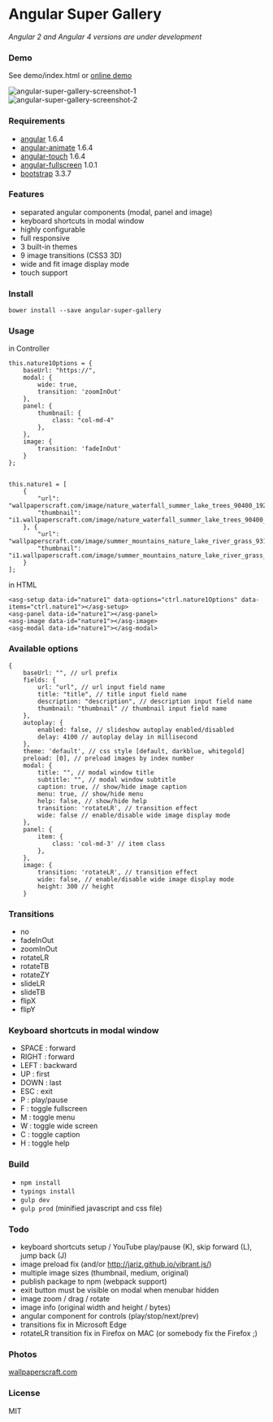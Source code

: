 Angular Super Gallery
===

*Angular 2 and Angular 4 versions are under development*

### Demo

See demo/index.html or [online demo](http://schalk.hu/projects/angular-super-gallery/demo/)

![angular-super-gallery-screenshot-1](http://schalk.hu/projects/angular-super-gallery/screenshot1.jpg)
![angular-super-gallery-screenshot-2](http://schalk.hu/projects/angular-super-gallery/screenshot2.jpg)

### Requirements
- [angular](https://github.com/angular/angular.js/tree/v1.6.4) 1.6.4
- [angular-animate](https://github.com/angular/bower-angular-animate/tree/v1.6.4) 1.6.4
- [angular-touch](https://github.com/angular/bower-angular-touch/tree/v1.6.4) 1.6.4
- [angular-fullscreen](https://github.com/fabiobiondi/angular-fullscreen) 1.0.1 
- [bootstrap](https://github.com/twbs/bootstrap/tree/v3.3.7) 3.3.7


### Features
- separated angular components (modal, panel and image)
- keyboard shortcuts in modal window
- highly configurable
- full responsive
- 3 built-in themes
- 9 image transitions (CSS3 3D)
- wide and fit image display mode
- touch support

### Install

`bower install --save angular-super-gallery`

### Usage

in Controller
```
this.nature1Options = {
    baseUrl: "https://",
    modal: {
        wide: true,
        transition: 'zoomInOut'
    },
    panel: {
        thumbnail: {
            class: "col-md-4"
        },
    },
    image: {
        transition: 'fadeInOut'
    }
};


this.nature1 = [
    {
		"url": "wallpaperscraft.com/image/nature_waterfall_summer_lake_trees_90400_1920x1080.jpg",
		"thumbnail": "i1.wallpaperscraft.com/image/nature_waterfall_summer_lake_trees_90400_300x168.jpg",
	}, {
		"url": "wallpaperscraft.com/image/summer_mountains_nature_lake_river_grass_93164_1920x1080.jpg",
		"thumbnail": "i1.wallpaperscraft.com/image/summer_mountains_nature_lake_river_grass_93164_300x168.jpg",
	}
];
```


in HTML
```
<asg-setup data-id="nature1" data-options="ctrl.nature1Options" data-items="ctrl.nature1"></asg-setup>
<asg-panel data-id="nature1"></asg-panel>
<asg-image data-id="nature1"></asg-image>
<asg-modal data-id="nature1"></asg-modal>
```

### Available options
```
{
    baseUrl: "", // url prefix
    fields: {
        url: "url", // url input field name
        title: "title", // title input field name
        description: "description", // description input field name
        thumbnail: "thumbnail" // thumbnail input field name
    },
    autoplay: {
        enabled: false, // slideshow autoplay enabled/disabled
        delay: 4100 // autoplay delay in millisecond
    },
    theme: 'default', // css style [default, darkblue, whitegold]
    preload: [0], // preload images by index number
    modal: {
        title: "", // modal window title
        subtitle: "", // modal window subtitle
        caption: true, // show/hide image caption
        menu: true, // show/hide menu
        help: false, // show/hide help
        transition: 'rotateLR', // transition effect
        wide: false // enable/disable wide image display mode
    },
    panel: {
        item: {
            class: 'col-md-3' // item class
        },
    },
    image: {
        transition: 'rotateLR', // transition effect
        wide: false, // enable/disable wide image display mode
        height: 300 // height
    }
```


### Transitions
- no
- fadeInOut
- zoomInOut
- rotateLR
- rotateTB
- rotateZY
- slideLR
- slideTB
- flipX
- flipY


### Keyboard shortcuts in modal window
- SPACE : forward
- RIGHT : forward
- LEFT : backward
- UP : first
- DOWN : last
- ESC : exit
- P : play/pause
- F : toggle fullscreen
- M : toggle menu
- W : toggle wide screen
- C : toggle caption
- H : toggle help


### Build
- `npm install`
- `typings install`
- `gulp dev`
- `gulp prod` (minified javascript and css file)


### Todo
- keyboard shortcuts setup / YouTube play/pause (K), skip forward (L), jump back (J)
- image preload fix (and/or http://jariz.github.io/vibrant.js/)
- multiple image sizes (thumbnail, medium, original)
- publish package to npm (webpack support)
- exit button must be visible on modal when menubar hidden
- image zoom / drag / rotate
- image info (original width and height / bytes)
- angular component for controls (play/stop/next/prev)
- transitions fix in Microsoft Edge
- rotateLR transition fix in Firefox on MAC (or somebody fix the Firefox ;)

### Photos
[wallpaperscraft.com](https://wallpaperscraft.com)

### License
MIT